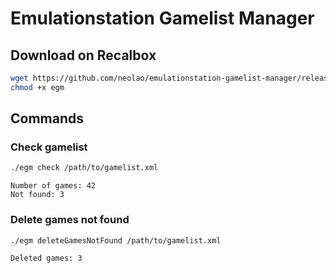 Emulationstation Gamelist Manager
=================================

Download on Recalbox
--------------------

```bash
wget https://github.com/neolao/emulationstation-gamelist-manager/releases/download/latest/egm-linux-armv7 -O egm
chmod +x egm
```

Commands
--------

### Check gamelist
```bash
./egm check /path/to/gamelist.xml
```
```
Number of games: 42
Not found: 3
```

### Delete games not found
```bash
./egm deleteGamesNotFound /path/to/gamelist.xml
```
```
Deleted games: 3
```
